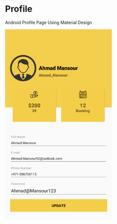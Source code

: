 # Profile
Android Profile Page Using Material Design

<img src="images/profile_screenshot.png" width=350>
